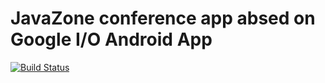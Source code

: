 JavaZone conference app absed on Google I/O Android App
=======================================================

[![Build Status](https://travis-ci.org/javaBin/AndroiditoJZ.svg?branch=master)](https://travis-ci.org/javaBin/AndroiditoJZ)
